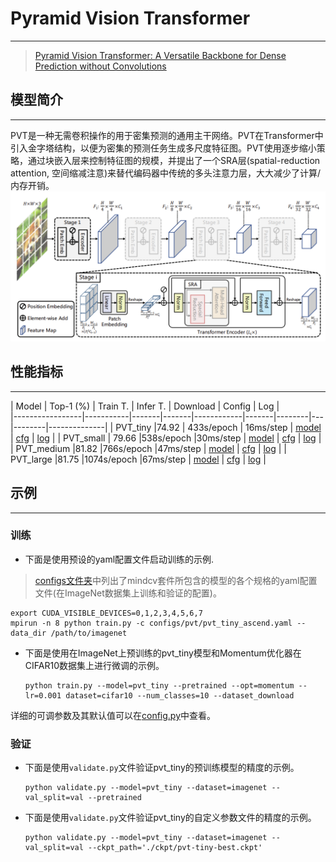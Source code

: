 ﻿# Pyramid Vision Transformer

***
> [Pyramid Vision Transformer: A Versatile Backbone for Dense Prediction without Convolutions](https://arxiv.org/abs/2102.12122)

## 模型简介

***
PVT是一种无需卷积操作的用于密集预测的通用主干网络。PVT在Transformer中引入金字塔结构，以便为密集的预测任务生成多尺度特征图。PVT使用逐步缩小策略，通过块嵌入层来控制特征图的规模，并提出了一个SRA层(spatial-reduction attention, 空间缩减注意)来替代编码器中传统的多头注意力层，大大减少了计算/内存开销。
![](pvt.png)

## 性能指标

***

| Model           |  Top-1 (%)  | Train T. | Infer T. |  Download | Config | Log |  
|-----------------|-----------|-------|-------|------------|-------|--------|---|--------|--------------|
| PVT_tiny     |74.92 |  433s/epoch  | 16ms/step | [model]() | [cfg]()    | [log]() |
| PVT_small     | 79.66  |538s/epoch |30ms/step | [model]() | [cfg]()    | [log]() |
| PVT_medium    |81.82  |766s/epoch |47ms/step | [model]() | [cfg]()    | [log]() |
| PVT_large    |81.75  |1074s/epoch |67ms/step | [model]() | [cfg]()    | [log]() |

## 示例

***

### 训练

- 下面是使用预设的yaml配置文件启动训练的示例.

> [configs文件夹](../../configs)中列出了mindcv套件所包含的模型的各个规格的yaml配置文件(在ImageNet数据集上训练和验证的配置)。

  ```shell
  export CUDA_VISIBLE_DEVICES=0,1,2,3,4,5,6,7
  mpirun -n 8 python train.py -c configs/pvt/pvt_tiny_ascend.yaml --data_dir /path/to/imagenet
  ```

- 下面是使用在ImageNet上预训练的pvt_tiny模型和Momentum优化器在CIFAR10数据集上进行微调的示例。

  ```shell
  python train.py --model=pvt_tiny --pretrained --opt=momentum --lr=0.001 dataset=cifar10 --num_classes=10 --dataset_download
  ```

详细的可调参数及其默认值可以在[config.py](../../config.py)中查看。

### 验证

- 下面是使用`validate.py`文件验证pvt_tiny的预训练模型的精度的示例。

  ```shell
  python validate.py --model=pvt_tiny --dataset=imagenet --val_split=val --pretrained
  ```

- 下面是使用`validate.py`文件验证pvt_tiny的自定义参数文件的精度的示例。

  ```shell
  python validate.py --model=pvt_tiny --dataset=imagenet --val_split=val --ckpt_path='./ckpt/pvt-tiny-best.ckpt'
  ```
